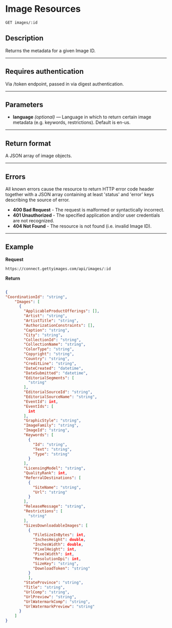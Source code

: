 # Image Resources

    GET images/:id

## Description
Returns the metadata for a given Image ID.

***

## Requires authentication
Via /token endpoint, passed in via digest authentication.

***

## Parameters
- **language** _(optional)_ — Language in which to return certain image metadata (e.g. keywords, restrictions). Default is en-us.

***

## Return format
A JSON array of image objects.

***

## Errors
All known errors cause the resource to return HTTP error code header together with a JSON array containing at least 'status' and 'error' keys describing the source of error.

- **400 Bad Request** - The request is malformed or syntactically incorrect.
- **401 Unauthorized** - The specified application and/or user credentials are not recognized.
- **404 Not Found** - The resource is not found (i.e. invalid Image ID).

***

## Example
**Request**

    https://connect.gettyimages.com/api/images/:id

**Return**
``` json

{
"CoordinationId": "string",
    "Images": [
      {
        "ApplicableProductOfferings": [],
        "Artist": "string",
        "ArtistTitle": "string",
        "AuthorizationConstraints": [],
        "Caption": "string",
        "City": "string",
        "CollectionId": "string",
        "CollectionName": "string",
        "ColorType": "string",
        "Copyright": "string",
        "Country": "string",
        "CreditLine": "string",
        "DateCreated": "datetime",
        "DateSubmitted": "datetime",
        "EditorialSegments": [
          "string"
        ],
        "EditorialSourceId": "string",
        "EditorialSourceName": "string",
        "EventId": int,
        "EventIds": [
          int
        ],
        "GraphicStyle": "string",
        "ImageFamily": "string",
        "ImageId": "string",
        "Keywords": [
          {
            "Id": "string",
            "Text": "string",
            "Type": "string"
          }
        ],
        "LicensingModel": "string",
        "QualityRank": int,
        "ReferralDestinations": [
          {
            "SiteName": "string",
            "Url": "string"
          }
        ],
        "ReleaseMessage": "string",
        "Restrictions": [
          "string"
        ],
        "SizesDownloadableImages": [
          {
            "FileSizeInBytes": int,
            "InchesHeight": double,
            "InchesWidth": double,
            "PixelHeight": int,
            "PixelWidth": int,
            "ResolutionDpi": int,
            "SizeKey": "string",
            "DownloadToken": "string"
          }
          ],
        "StateProvince": "string",
        "Title": "string",
        "UrlComp": "string",
        "UrlPreview": "string",
        "UrlWatermarkComp": "string",
        "UrlWatermarkPreview": "string"
      }
    ]
}

```

